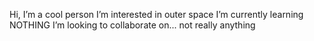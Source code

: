 Hi, I’m a cool person 
I’m interested in outer space 
I’m currently learning NOTHING
 I’m looking to collaborate on... not really anything 

